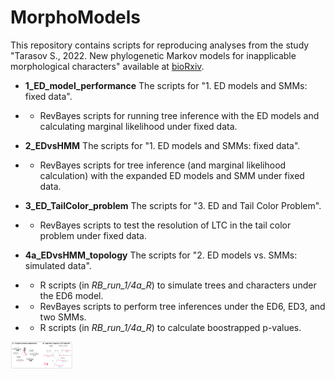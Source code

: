 # MorphoModels
 
This repository contains scripts for reproducing analyses from the study "Tarasov S., 2022. New phylogenetic Markov models for inapplicable morphological characters" available at [bioRxiv](https://www.biorxiv.org/content/10.1101/2021.04.26.441495v2).
 
- **1_ED_model_performance** The scripts for "1. ED models and SMMs: fixed data".
- - RevBayes scripts for running tree inference with the ED models and calculating marginal likelihood under fixed data.

- **2_EDvsHMM** The scripts for "1. ED models and SMMs: fixed data".
- - RevBayes scripts for tree inference (and marginal likelihood calculation) with the expanded ED models and SMM  under fixed data. 

- **3_ED_TailColor_problem** The scripts for "3. ED and Tail Color Problem".
- - RevBayes scripts to test the resolution of LTC in the tail color problem under fixed data. 

- **4a_EDvsHMM_topology** The scripts for "2. ED models vs. SMMs: simulated data".
- - R scripts (in *RB_run_1/4a_R*) to simulate trees and characters under the ED6 model.
- - RevBayes scripts to perform tree inferences under the ED6, ED3, and two SMMs.
- - R scripts (in *RB_run_1/4a_R*) to calculate boostrapped p-values.

 <p align="left">
  <img src="https://github.com/sergeitarasov/MorphoModels/blob/main/vignettes/Fig_icon.png" width="100" title="hover text">
</p>  
